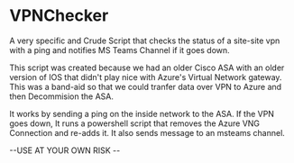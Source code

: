 # VPNChecker
A very specific and Crude Script that checks the status of a site-site vpn with a ping and notifies MS Teams Channel if it goes down. 

This script was created because we had an older Cisco ASA with an older version of IOS that didn't play nice with Azure's Virtual Network gateway. This was a band-aid so that we could tranfer data over VPN to Azure and then Decommision the ASA.  

It works by sending a ping on the inside network to the ASA. If the VPN goes down, It runs a powershell script that removes the Azure VNG Connection and re-adds it. It also sends message to an msteams channel. 

--USE AT YOUR OWN RISK -- 


